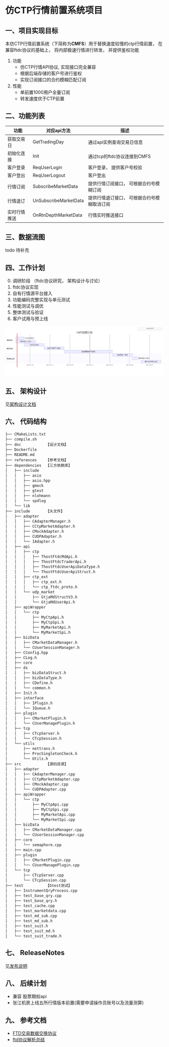 # 仿CTP行情前置系统项目

## 一、项目实现目标

本仿CTP行情前置系统（下简称为**CMFS**）用于替换速度较慢的ctp行情前置， 在兼容ftdc协议的基础上， 将内部极速行情进行转发， 并提供鉴权功能

1. 功能
   + 仿CTP行情API协议, 实现接口完全兼容
   + 根据后端存储的客户号进行鉴权
   + 实现订阅接口的合约模糊匹配订阅
2. 性能
   + 单前置1000用户全量订阅
   + 转发速度优于CTP前置

## 二、功能列表


| 功能 | 对应api方法 | 描述 |
| - | - | - |
| 获取交易日 | GetTradingDay | 通过api实例查询交易日信息 |
| 初始化连接 | Init | 通过tcp的ftdc协议连接到CMFS |
| 客户登录 | ReqUserLogin | 客户登录， 提供客户号校验 |
| 客户登出 | ReqUserLogout | 客户登出 |
| 行情订阅 | SubscribeMarketData | 提供行情订阅接口， 可根据合约号模糊订阅 |
| 行情退订 | UnSubscribeMarketData | 提供行情退订接口， 可根据合约号模糊取消订阅 |
| 实时行情推送 | OnRtnDepthMarketData | 行情实时推送接口 |

## 三、数据流图

todo  待补充

## 四、工作计划

0. 调研阶段  （ftdc协议研究， 架构设计与讨论）
1. ftdc协议实现
2. 自有行情源平台接入
3. 功能编码完整实现与单元测试
4. 性能测试与调优
5. 整体测试与验证
6. 客户试用与预上线

![进度计划](./doc/images/进度计划gantt.png)

## 五、 架构设计
   见[架构设计文档](./doc/CMFS架构设计.md)


## 六、 代码结构

```
├── CMakeLists.txt     
├── compile.sh
├── doc           【设计文档】
├── Dockerfile
├── README.md
├── references    【参考文档】
├── dependencies  【三方依赖库】
│   ├── include
│   │   ├── asio
│   │   ├── asio.hpp
│   │   ├── gmock
│   │   ├── gtest
│   │   ├── nlohmann
│   │   └── spdlog
│   └── lib
├── include       【头文件】
│   ├── adapter
│   │   ├── CAdapterManager.h
│   │   ├── CCtpMarketAdapter.h
│   │   ├── CMockAdapter.h
│   │   ├── CUDPAdapter.h
│   │   └── IAdapter.h
│   ├── api
│   │   ├── ctp
│   │   │   ├── ThostFtdcMdApi.h
│   │   │   ├── ThostFtdcTraderApi.h
│   │   │   ├── ThostFtdcUserApiDataType.h
│   │   │   └── ThostFtdcUserApiStruct.h
│   │   ├── ctp_ext
│   │   │   ├── ctp_ext.h
│   │   │   └── ctp_ftdc_proto.h
│   │   └── udp_market
│   │       ├── GtjaMdStructV3.h
│   │       └── GtjaMdUserApi.h
│   ├── apiWrapper
│   │   └── ctp
│   │       ├── MyCtpApi.h
│   │       ├── MyCtpSpi.h
│   │       ├── MyMarketApi.h
│   │       └── MyMarketSpi.h
│   ├── bizData
│   │   ├── CMarketDataManager.h
│   │   └── CUserSessionManager.h
│   ├── CConfig.hpp
│   ├── CLog.h
│   ├── core   
│   ├── ds
│   │   ├── bizDataStruct.h
│   │   ├── bizDataType.h
│   │   ├── CDefine.h
│   │   └── common.h
│   ├── Init.h
│   ├── interface
│   │   ├── IPlugin.h
│   │   └── IQueue.h
│   ├── plugin
│   │   ├── CMarketPlugin.h
│   │   └── CUserManagePlugin.h
│   ├── tcp
│   │   ├── CTcpServer.h
│   │   └── CTcpSession.h
│   └── utils
│       ├── nettrans.h
│       ├── ProcSingletonCheck.h
│       └── Utils.h
├── src           【源码目录】
│   ├── adapter
│   │   ├── CAdapterManager.cpp
│   │   ├── CCtpMarketAdapter.cpp
│   │   ├── CMockAdapter.cpp
│   │   └── CUDPAdapter.cpp
│   ├── apiWrapper
│   │   └── ctp
│   │       ├── MyCtpApi.cpp
│   │       ├── MyCtpSpi.cpp
│   │       ├── MyMarketApi.cpp
│   │       └── MyMarketSpi.cpp
│   ├── bizData
│   │   ├── CMarketDataManager.cpp
│   │   └── CUserSessionManager.cpp
│   ├── core
│   │   └── semaphore.cpp
│   ├── main.cpp
│   ├── plugin
│   │   ├── CMarketPlugin.cpp
│   │   └── CUserManagePlugin.cpp
│   └── tcp
│       ├── CTcpServer.cpp
│       └── CTcpSession.cpp
├── test          【Gtest测试】
│   ├── InstrumentQryProcess.cpp
│   ├── test_base_qry.cpp
│   ├── test_base_qry.h
│   ├── test_cache.cpp
│   ├── test_marketdata.cpp
│   ├── test_md_sub.cpp
│   ├── test_md_sub.h
│   ├── test_suit.h
│   ├── test_suit_md.h
│   └── test_suit_trade.h
```

## 七、 ReleaseNotes

   见[发布说明](./doc/发布说明.md)


## 八、 后续计划
- 兼容 股票期权api
- 张江机房上线五所行情版本前置(需要申请操作员账号以及流量测算)

## 九、 参考文档
   + [FTD交易数据交换协议](./references/期货交易数据交换协议_FTD协议.pdf)
   + [ftd协议解析总结](./references/ftd协议解析.pdf)

